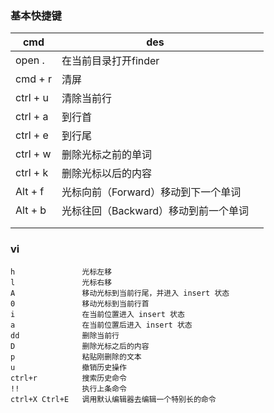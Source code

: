 ### 基本快捷键

| cmd      | des                                  |     |
| -------- | ------------------------------------ | --- |
| open .   | 在当前目录打开finder                 |     |
| cmd + r  | 清屏                                 |     |
| ctrl + u | 清除当前行                           |     |
| ctrl + a | 到行首                               |     |
| ctrl + e | 到行尾                               |     |
| ctrl + w | 删除光标之前的单词                   |     |
| ctrl + k | 删除光标以后的内容                   |     |
| Alt + f  | 光标向前（Forward）移动到下一个单词  |     |
| Alt + b  | 光标往回（Backward）移动到前一个单词 |     |
|          |                                      |     |
|          |                                      |     |



### vi

```shell
h               光标左移
l               光标右移
A               移动光标到当前行尾，并进入 insert 状态
0               移动光标到当前行首
i               在当前位置进入 insert 状态
a               在当前位置后进入 insert 状态
dd              删除当前行
D               删除光标之后的内容
p               粘贴刚删除的文本
u               撤销历史操作
ctrl+r          搜索历史命令
!!              执行上条命令
ctrl+X Ctrl+E   调用默认编辑器去编辑一个特别长的命令
```

